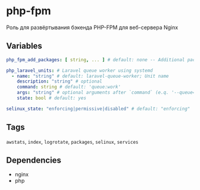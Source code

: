 # php-fpm
Роль для развёртывания бэкенда PHP-FPM для веб-сервера Nginx
## Variables
```yaml
php_fpm_add_packages: [ string, ... ] # default: none -- Additional packages

php_laravel_units: # Laravel queue worker using systemd
  - name: "string" # default: laravel-queue-worker; Unit name
    description: "string" # optional
    command: string # default: 'queue:work'
    args: "string" # optional arguments after `command` (e.q. '--queue=export --tries=1')
    state: bool # default: yes

selinux_state: "enforcing|permissive|disabled" # default: "enforcing"
```
## Tags
`awstats`, `index`, `logrotate`, `packages`, `selinux`, `services`
## Dependencies
* nginx
* php

